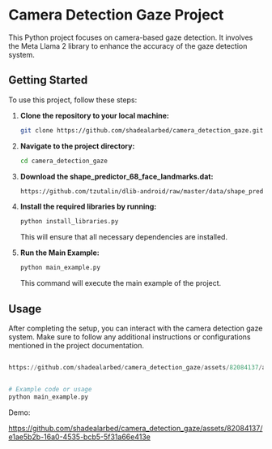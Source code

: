 # Camera Detection Gaze Project

This Python project focuses on camera-based gaze detection. It involves the Meta Llama 2 library to enhance the accuracy of the gaze detection system.

## Getting Started

To use this project, follow these steps:

1. **Clone the repository to your local machine:**

    ```bash
    git clone https://github.com/shadealarbed/camera_detection_gaze.git
    ```

2. **Navigate to the project directory:**

    ```bash
    cd camera_detection_gaze
    ```

3. **Download the shape_predictor_68_face_landmarks.dat:**

    ```bash
    https://github.com/tzutalin/dlib-android/raw/master/data/shape_predictor_68_face_landmarks.dat
    ```

4. **Install the required libraries by running:**

    ```bash
    python install_libraries.py
    ```

   This will ensure that all necessary dependencies are installed.

5. **Run the Main Example:**

    ```bash
    python main_example.py
    ```

   This command will execute the main example of the project.

## Usage

After completing the setup, you can interact with the camera detection gaze system. Make sure to follow any additional instructions or configurations mentioned in the project documentation.

```python

https://github.com/shadealarbed/camera_detection_gaze/assets/82084137/ab936b3b-aa4c-48fa-afc0-05c6eb57e299


# Example code or usage
python main_example.py
```

Demo:



https://github.com/shadealarbed/camera_detection_gaze/assets/82084137/e1ae5b2b-16a0-4535-bcb5-5f31a66e413e



